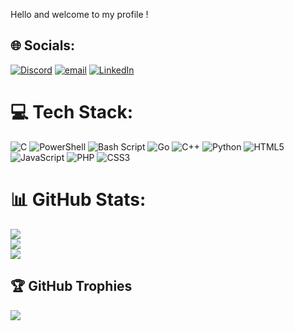 Hello and welcome to my profile !

## 🌐 Socials:
[![Discord](https://img.shields.io/badge/Discord-%237289DA.svg?logo=discord&logoColor=white)](https://discord.gg/__dowo__) [![email](https://img.shields.io/badge/Email-D14836?logo=gmail&logoColor=white)](mailto:bpatiste.dunes@epitech.eu) [![LinkedIn](https://img.shields.io/badge/LinkedIn-%230077B5.svg?logo=linkedin&logoColor=white)](https://www.linkedin.com/in/baptiste-dunes/)


# 💻 Tech Stack:
![C](https://img.shields.io/badge/c-%2300599C.svg?style=for-the-badge&logo=c&logoColor=white) ![PowerShell](https://img.shields.io/badge/PowerShell-%235391FE.svg?style=for-the-badge&logo=powershell&logoColor=white) ![Bash Script](https://img.shields.io/badge/bash_script-%23121011.svg?style=for-the-badge&logo=gnu-bash&logoColor=white) ![Go](https://img.shields.io/badge/go-%2300ADD8.svg?style=for-the-badge&logo=go&logoColor=white) ![C++](https://img.shields.io/badge/c++-%2300599C.svg?style=for-the-badge&logo=c%2B%2B&logoColor=white) ![Python](https://img.shields.io/badge/python-3670A0?style=for-the-badge&logo=python&logoColor=ffdd54) ![HTML5](https://img.shields.io/badge/html5-%23E34F26.svg?style=for-the-badge&logo=html5&logoColor=white) ![JavaScript](https://img.shields.io/badge/javascript-%23323330.svg?style=for-the-badge&logo=javascript&logoColor=%23F7DF1E) ![PHP](https://img.shields.io/badge/php-%23777BB4.svg?style=for-the-badge&logo=php&logoColor=white) ![CSS3](https://img.shields.io/badge/css3-%231572B6.svg?style=for-the-badge&logo=css3&logoColor=white)

# 📊 GitHub Stats:
![](https://github-readme-stats.vercel.app/api?username=BaptID&theme=dark&hide_border=false&include_all_commits=false&count_private=false)<br/>
![](https://nirzak-streak-stats.vercel.app/?user=BaptID&theme=dark&hide_border=false)<br/>
![](https://github-readme-stats.vercel.app/api/top-langs/?username=BaptID&theme=dark&hide_border=false&include_all_commits=false&count_private=false&layout=compact)

## 🏆 GitHub Trophies
![](https://github-profile-trophy.vercel.app/?username=BaptID&theme=radical&no-frame=false&no-bg=true&margin-w=4)
